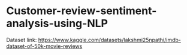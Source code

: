 # Customer-review-sentiment-analysis-using-NLP

Dataset link:
https://www.kaggle.com/datasets/lakshmi25npathi/imdb-dataset-of-50k-movie-reviews
